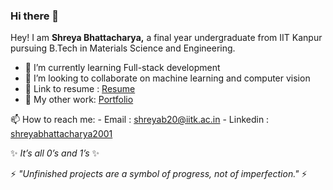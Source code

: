 ### Hi there 👋

Hey! I am **Shreya Bhattacharya,** a final year undergraduate from IIT Kanpur pursuing B.Tech in Materials Science and Engineering. 

- 🌱 I’m currently learning Full-stack development
- 👯 I’m looking to collaborate on machine learning and computer vision
- 💬 Link to resume : [Resume][1]
- 🤔 My other work: [Portfolio][3]

📫 How to reach me: 
        - Email : shreyab20@iitk.ac.in
        - Linkedin : [shreyabhattacharya2001][2]

 ✨ _It’s all 0’s and 1’s_ ✨
 
 ⚡ _"Unfinished projects are a symbol of progress, not of imperfection."_ ⚡
 
 
 [1]: https://drive.google.com/file/d/1vQU-4B5XsuY7NxyPcEv8nlShF2JmJP0m/view?usp=sharing        "Resume"
 [2]: https://www.linkedin.com/in/shreyab20/                                       "shreyabhattacharya2001"
 [3]: https://shreyabhatta.      "Portfolio"
 
<!--
**shreyabhatta/shreyabhatta** is a ✨ _special_ ✨ repository because its `README.md` (this file) appears on your GitHub profile.

Here are some ideas to get you started:

- 🔭 I’m currently working on ...
- 🌱 I’m currently learning ...
- 👯 I’m looking to collaborate on ...
- 🤔 I’m looking for help with ...
- 💬 Ask me about ...
- 📫 How to reach me: ...
- 😄 Pronouns: ...
- ⚡ Fun fact: ...
-->

